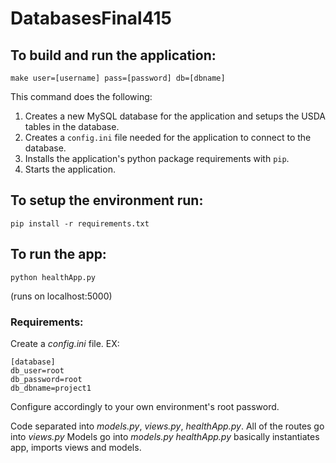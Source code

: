 # DatabasesFinal415

## To build and run the application:
```bazaar
make user=[username] pass=[password] db=[dbname]
```
This command does the following:
1. Creates a new MySQL database for the application and setups the USDA tables in the database.
2. Creates a `config.ini` file needed for the application to connect to the database.
3. Installs the application's python package requirements with `pip`.
4. Starts the application.

## To setup the environment run:

```
pip install -r requirements.txt
```

## To run the app:

  ```
  python healthApp.py
  ```
  (runs on localhost:5000)

### Requirements:


  Create a *config.ini* file. EX:

  ```
  [database]
  db_user=root
  db_password=root
  db_dbname=project1
  ```
  Configure accordingly to your own environment's root password.

Code separated into *models.py*, *views.py*, *healthApp.py*.
All of the routes go into *views.py*
Models go into *models.py*
*healthApp.py* basically instantiates app, imports views and models.
